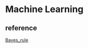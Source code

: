 # Machine Learning 

## reference 

[Bayes_rule](https://angeloyeo.github.io/2020/01/09/Bayes_rule.html)  
